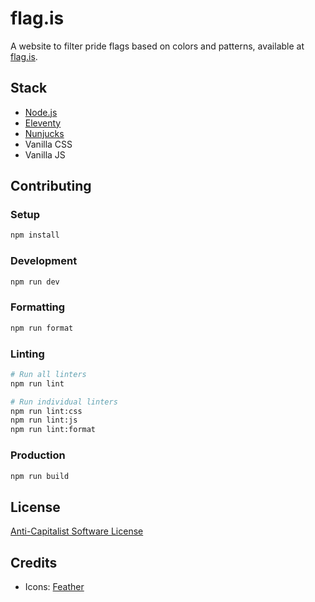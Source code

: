 # flag.is

A website to filter pride flags based on colors and patterns, available at [flag.is](https://flag.is).

## Stack

- [Node.js](https://nodejs.org/)
- [Eleventy](https://www.11ty.dev/)
- [Nunjucks](https://mozilla.github.io/nunjucks/)
- Vanilla CSS
- Vanilla JS

## Contributing

### Setup

```sh
npm install
```

### Development

```sh
npm run dev
```

### Formatting

```sh
npm run format
```

### Linting

```sh
# Run all linters
npm run lint

# Run individual linters
npm run lint:css
npm run lint:js
npm run lint:format
```

### Production

```sh
npm run build
```

## License

[Anti-Capitalist Software License](https://anticapitalist.software/)

## Credits

- Icons: [Feather](https://feathericons.com)
